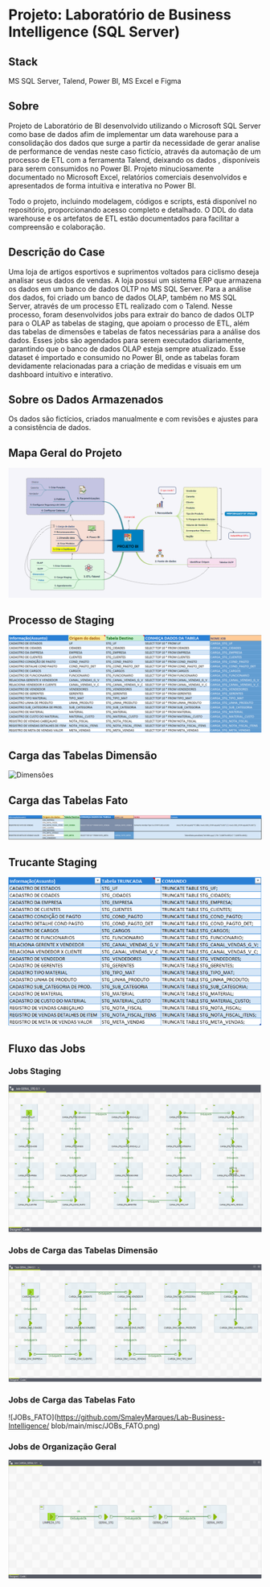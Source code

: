# **Projeto: Laboratório de Business Intelligence (SQL Server)**

## **Stack**
MS SQL Server, Talend, Power BI, MS Excel e Figma

## **Sobre**
Projeto de Laboratório de BI desenvolvido utilizando o Microsoft SQL Server como base de dados afim  de implementar um data warehouse para a consolidação dos dados que surge a partir da necessidade de gerar analise de performance de vendas neste caso fictício, através da automação de um processo de ETL com a ferramenta Talend, deixando os dados , disponíveis para serem consumidos no Power BI. Projeto minuciosamente documentado no Microsoft Excel, relatórios comerciais desenvolvidos e apresentados de forma intuitiva e interativa no Power BI.

Todo o projeto, incluindo modelagem, códigos e scripts, está disponível no repositório, proporcionando acesso completo e detalhado. O DDL do data warehouse e os artefatos de ETL estão documentados para facilitar a compreensão e colaboração.

## **Descrição do Case**
Uma loja de artigos esportivos e suprimentos voltados para ciclismo deseja analisar seus dados de vendas. A loja possui um sistema ERP que armazena os dados em um banco de dados OLTP no MS SQL Server. Para a análise dos dados, foi criado um banco de dados OLAP, também no MS SQL Server, através de um processo ETL realizado com o Talend. Nesse processo, foram desenvolvidos jobs para extrair do banco de dados OLTP para o OLAP as tabelas de staging, que apoiam o processo de ETL, além das tabelas de dimensões e tabelas de fatos necessárias para a análise dos dados. Esses jobs são agendados para serem executados diariamente, garantindo que o banco de dados OLAP esteja sempre atualizado. Esse dataset é importado e consumido no Power BI, onde as tabelas foram devidamente relacionadas para a criação de medidas e visuais em um dashboard intuitivo e interativo.

## **Sobre os Dados Armazenados**
Os dados são fictícios, criados manualmente e com revisões e ajustes para a consistência de dados.

## **Mapa Geral do Projeto**
![Mapa Geral](https://github.com/SmaleyMarques/Lab-Business-Intelligence/blob/main/misc/ProjetoBI_mindmap.png)

## **Processo de Staging**
![staging](https://github.com/SmaleyMarques/Lab-Business-Intelligence/blob/main/misc/Staging.png)

## **Carga das Tabelas Dimensão**
![Dimensões](https://github.com/SmaleyMarques/Lab-Business-Intelligence/blob/main/misc/Dimens%C3%B5es.png)

## **Carga das Tabelas Fato**
![Fatos](https://github.com/SmaleyMarques/Lab-Business-Intelligence/blob/main/misc/Fatos.png)

## **Trucante Staging**
![Truncates](https://github.com/SmaleyMarques/Lab-Business-Intelligence/blob/main/misc/Truncates.png)

## **Fluxo das Jobs**

### **Jobs Staging**
![JOBS_STAGING](https://github.com/SmaleyMarques/Lab-Business-Intelligence/blob/main/misc/JOBs_STAGING.png)

### **Jobs de Carga das Tabelas Dimensão**
![JOBs_DIM](https://github.com/SmaleyMarques/Lab-Business-Intelligence/blob/main/misc/JOBs_DIM.png)

### **Jobs de Carga das Tabelas Fato**
![JOBs_FATO](https://github.com/SmaleyMarques/Lab-Business-Intelligence/
blob/main/misc/JOBs_FATO.png)

### **Jobs de Organização Geral**
![JOB_GERAL](https://github.com/SmaleyMarques/Lab-Business-Intelligence/blob/main/misc/JOB_GERAL.png)